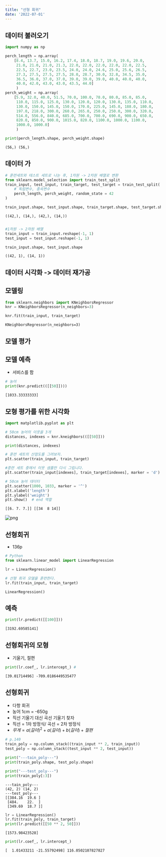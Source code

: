 ```yaml
---
title: "선형 회귀"
date: '2022-07-01'
---
```


## 데이터 불러오기


```python
import numpy as np

perch_length = np.array(
    [8.4, 13.7, 15.0, 16.2, 17.4, 18.0, 18.7, 19.0, 19.6, 20.0, 
     21.0, 21.0, 21.0, 21.3, 22.0, 22.0, 22.0, 22.0, 22.0, 22.5, 
     22.5, 22.7, 23.0, 23.5, 24.0, 24.0, 24.6, 25.0, 25.6, 26.5, 
     27.3, 27.5, 27.5, 27.5, 28.0, 28.7, 30.0, 32.8, 34.5, 35.0, 
     36.5, 36.0, 37.0, 37.0, 39.0, 39.0, 39.0, 40.0, 40.0, 40.0, 
     40.0, 42.0, 43.0, 43.0, 43.5, 44.0]
     )
perch_weight = np.array(
    [5.9, 32.0, 40.0, 51.5, 70.0, 100.0, 78.0, 80.0, 85.0, 85.0, 
     110.0, 115.0, 125.0, 130.0, 120.0, 120.0, 130.0, 135.0, 110.0, 
     130.0, 150.0, 145.0, 150.0, 170.0, 225.0, 145.0, 188.0, 180.0, 
     197.0, 218.0, 300.0, 260.0, 265.0, 250.0, 250.0, 300.0, 320.0, 
     514.0, 556.0, 840.0, 685.0, 700.0, 700.0, 690.0, 900.0, 650.0, 
     820.0, 850.0, 900.0, 1015.0, 820.0, 1100.0, 1000.0, 1100.0, 
     1000.0, 1000.0]
     )

print(perch_length.shape, perch_weight.shape)
```

    (56,) (56,)
    

## 데이터 가


```python
# 훈련세트와 테스트 세트로 나눈 후, 1차원 -> 2차원 배열로 변환
from sklearn.model_selection import train_test_split
train_input, test_input, train_target, test_target = train_test_split(
    # 독립변수, 종속변수
    perch_length, perch_weight, random_state = 42
)

train_input.shape, test_input.shape, train_target.shape, test_target.shape

```




    ((42,), (14,), (42,), (14,))




```python

#1차원 -> 2차원 배열
train_input = train_input.reshape(-1, 1)
test_input = test_input.reshape(-1, 1)

train_input.shape, test_input.shape
```




    ((42, 1), (14, 1))



## 데이터 시각화 -> 데이터 재가공

## 모델링


```python
from sklearn.neighbors import KNeighborsRegressor
knr = KNeighborsRegressor(n_neighbors=3)

knr.fit(train_input, train_target)
```




    KNeighborsRegressor(n_neighbors=3)



## 모델 평가

## 모델 예측
- 서비스를 함


```python
# 농어
print(knr.predict(([[50]])))

```

    [1033.33333333]
    

## 모형 평가를 위한 시각화


```python
import matplotlib.pyplot as plt

# 50cm 농어의 이웃을 3개
distances, indexes = knr.kneighbors(([[50]]))

print(distances, indexes)

# 훈련 세트의 산점도를 그려보자.
plt.scatter(train_input, train_target)

#훈련 세트 중에서 이웃 샘플만 다시 그립니다.
plt.scatter(train_input[indexes], train_target[indexes], marker = 'd')

# 50cm 농어 데이터
plt.scatter(1000, 1033, marker = '^')
plt.xlabel('length')
plt.ylabel('weight')
plt.show()  # end 역할

```

    [[6. 7. 7.]] [[34  8 14]]
    


    
![png](images/day0701_ch03/output_13_1.png)
    


## 선형회귀
- 136p


```python
# Python
from sklearn.linear_model import LinearRegression

lr = LinearRegression()

# 선형 회귀 모델을 훈련한다.
lr.fit(train_input, train_target)
```




    LinearRegression()



## 예측



```python
print(lr.predict([[100]]))
```

    [3192.69585141]
    

## 선형회귀의 모형
- 기울기, 절편


```python
print(lr.coef_, lr.intercept_) # 
```

    [39.01714496] -709.0186449535477
    

## 선형회귀
- 다항 회귀
- 농어 1cm = -650g
- 직선 기울기 대신 곡선 기울기 찾자
- 직선 = 1차 방정식/ 곡선 = 2차 방정식
- $무게 = a(길이)^2 + a(길이) + b(길이) + 절편$


```python
# p.140
train_poly = np.column_stack((train_input ** 2, train_input))
test_poly = np.column_stack((test_input ** 2, test_input))

print("---tain_poly---")
print(train_poly.shape, test_poly.shape)

print("---test_poly---")
print(train_poly[:3])

```

    ---tain_poly---
    (42, 2) (14, 2)
    ---test_poly---
    [[384.16  19.6 ]
     [484.    22.  ]
     [349.69  18.7 ]]
    


```python
lr = LinearRegression()
lr.fit(train_poly, train_target)
print(lr.predict([[50 ** 2, 50]]))
```

    [1573.98423528]
    


```python
print(lr.coef_, lr.intercept_)
```

    [  1.01433211 -21.55792498] 116.0502107827827
    


```python

```
